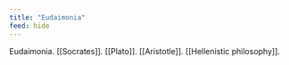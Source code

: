 ```yaml
---
title: "Eudaimonia"
feed: hide
---
```


Eudaimonia. [[Socrates]]. [[Plato]]. [[Aristotle]]. [[Hellenistic philosophy]]. 